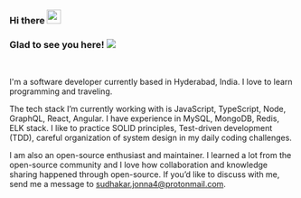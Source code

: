 ### Hi there <img src="https://media.giphy.com/media/hvRJCLFzcasrR4ia7z/giphy.gif" width="25px">

### Glad to see you here!  ![](https://visitor-badge.glitch.me/badge?page_id=sudhakar-diary.sudhakar-diary)

<br />

I'm a software developer currently based in Hyderabad, India. I love to learn programming and traveling.

The tech stack I’m currently working with is JavaScript, TypeScript, Node, GraphQL, React, Angular. I have experience in MySQL, MongoDB, Redis, ELK stack.
I like to practice SOLID principles, Test-driven development (TDD), careful organization of system design in my daily coding challenges.

I am also an open-source enthusiast and maintainer. I learned a lot from the open-source community and I love how collaboration and knowledge sharing 
happened through open-source. If you’d like to discuss with me, send me a message to sudhakar.jonna4@protonmail.com.
